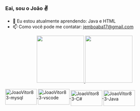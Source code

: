 ### Eai, sou o João ✌

- 🌱 Eu estou atualmente aprendendo: Java e HTML
- 📫 Como você pode me contatar: jemboaba17@gmail.com

<div align="center">
  <a href="https://github.com/JoaoVitor83">
  <img height="150em" src="https://github-readme-stats.vercel.app/api?username=JoaoVitor83&show_icons=true&theme=midnight-purple&include_all_commits=true&count_private=true"/>
  <img height="150em" src="https://github-readme-stats.vercel.app/api/top-langs/?username=JoaoVitor83&layout=compact&langs_count=7&theme=midnight-purple"/>
</div>
<div style="display: inline_block"><br>
<img align="center" alt="JoaoVitor83-mysql" height="50" width="100" src="https://cdn.jsdelivr.net/gh/devicons/devicon/icons/mysql/mysql-original.svg" />
<img align="center" alt="JoaoVitor83-vscode" height="50" width="100"  src="https://cdn.jsdelivr.net/gh/devicons/devicon/icons/vscode/vscode-original.svg" />

<img align="middle" alt="JoaoVitor83-C#" height="50" width="100" src= "https://cdn.jsdelivr.net/gh/devicons/devicon/icons/csharp/csharp-original.svg" />                                 
            
<img align="middle" alt="JoaoVitor83-Java" height="50" width="100" src="https://cdn.jsdelivr.net/gh/devicons/devicon/icons/java/java-original.svg" />   
  
  </div>
